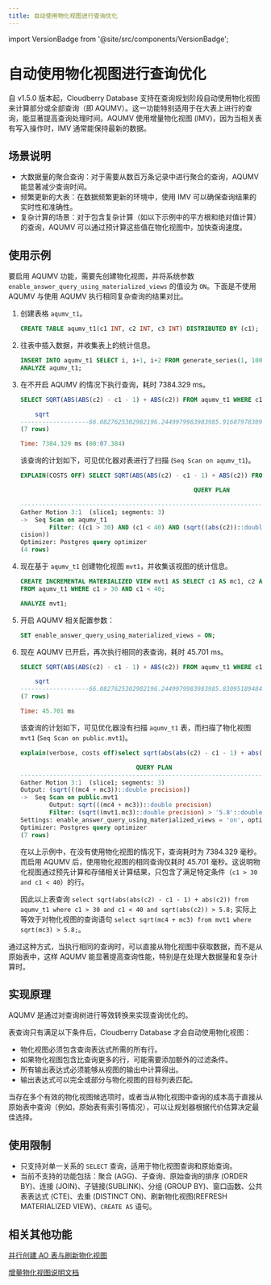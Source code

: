 ```yaml
---
title: 自动使用物化视图进行查询优化
---
```


import VersionBadge from '@site/src/components/VersionBadge';

# 自动使用物化视图进行查询优化 <VersionBadge since="引入自" version="v1.5.0 版本" />

自 v1.5.0 版本起，Cloudberry Database 支持在查询规划阶段自动使用物化视图来计算部分或全部查询（即 AQUMV）。这一功能特别适用于在大表上进行的查询，能显著提高查询处理时间。AQUMV 使用增量物化视图 (IMV)，因为当相关表有写入操作时，IMV 通常能保持最新的数据。

## 场景说明

- 大数据量的聚合查询：对于需要从数百万条记录中进行聚合的查询，AQUMV 能显著减少查询时间。
- 频繁更新的大表：在数据频繁更新的环境中，使用 IMV 可以确保查询结果的实时性和准确性。
- 复杂计算的场景：对于包含复杂计算（如以下示例中的平方根和绝对值计算）的查询，AQUMV 可以通过预计算这些值在物化视图中，加快查询速度。

## 使用示例

要启用 AQUMV 功能，需要先创建物化视图，并将系统参数 `enable_answer_query_using_materialized_views` 的值设为 `ON`。下面是不使用 AQUMV 与使用 AQUMV 执行相同复杂查询的结果对比。

1. 创建表格 `aqumv_t1`。

    ```sql
    CREATE TABLE aqumv_t1(c1 INT, c2 INT, c3 INT) DISTRIBUTED BY (c1);
    ```

2. 往表中插入数据，并收集表上的统计信息。

    ```sql
    INSERT INTO aqumv_t1 SELECT i, i+1, i+2 FROM generate_series(1, 100000000) i;
    ANALYZE aqumv_t1;
    ```

3. 在不开启 AQUMV 的情况下执行查询，耗时 7384.329 ms。

    ```sql
    SELECT SQRT(ABS(ABS(c2) - c1 - 1) + ABS(c2)) FROM aqumv_t1 WHERE c1 > 30 AND c1 < 40 AND SQRT(ABS(c2)) > 5.8;

        sqrt
    -------------------66.0827625302982196.2449979983983985.9160797830996166.1644140029689766.3245553203367595.830951894845301
    (7 rows)

    Time: 7384.329 ms (00:07.384)
    ```

    该查询的计划如下，可见优化器对表进行了扫描 (`Seq Scan on aqumv_t1`)。

    ```sql
    EXPLAIN(COSTS OFF) SELECT SQRT(ABS(ABS(c2) - c1 - 1) + ABS(c2)) FROM aqumv_t1 WHERE c1 > 30 AND c1 < 40 AND SQRT(ABS(c2)) > 5.8;

                                                    QUERY PLAN

    -------------------------------------------------------------------------------------------------------------
    Gather Motion 3:1  (slice1; segments: 3)
    ->  Seq Scan on aqumv_t1
            Filter: ((c1 > 30) AND (c1 < 40) AND (sqrt((abs(c2))::double precision) > '5.8'::double pre
    cision))
    Optimizer: Postgres query optimizer
    (4 rows)
    ```

4. 现在基于 `aqumv_t1` 创建物化视图 `mvt1`，并收集该视图的统计信息。

    ```sql
    CREATE INCREMENTAL MATERIALIZED VIEW mvt1 AS SELECT c1 AS mc1, c2 AS mc2, ABS(c2) AS mc3, ABS(ABS(c2) - c1 - 1) AS mc4
    FROM aqumv_t1 WHERE c1 > 30 AND c1 < 40;

    ANALYZE mvt1;
    ```

5. 开启 AQUMV 相关配置参数：

    ```sql
    SET enable_answer_query_using_materialized_views = ON;
    ```

6. 现在 AQUMV 已开启，再次执行相同的表查询，耗时 45.701 ms。

    ```sql
    SELECT SQRT(ABS(ABS(c2) - c1 - 1) + ABS(c2)) FROM aqumv_t1 WHERE c1 > 30 AND c1 < 40 AND SQRT(ABS(c2)) > 5.8;

        sqrt
    -------------------66.0827625302982196.2449979983983985.8309518948453015.9160797830996166.1644140029689766.324555320336759
    (7 rows)

    Time: 45.701 ms
    ```

    该查询的计划如下，可见优化器没有扫描 `aqumv_t1` 表，而扫描了物化视图 `mvt1` (`Seq Scan on public.mvt1`)。

    ```sql
    explain(verbose, costs off)select sqrt(abs(abs(c2) - c1 - 1) + abs(c2)) from aqumv_t1 where c1 > 30 and c1 < 40 and sqrt(abs(c2)) > 5.8;

                                    QUERY PLAN
    --------------------------------------------------------------------------------
    Gather Motion 3:1  (slice1; segments: 3)
    Output: (sqrt(((mc4 + mc3))::double precision))
    ->  Seq Scan on public.mvt1
            Output: sqrt(((mc4 + mc3))::double precision)
            Filter: (sqrt((mvt1.mc3)::double precision) > '5.8'::double precision)
    Settings: enable_answer_query_using_materialized_views = 'on', optimizer = 'off'
    Optimizer: Postgres query optimizer
    (7 rows)
    ```

    在以上示例中，在没有使用物化视图的情况下，查询耗时为 7384.329 毫秒。而启用 AQUMV 后，使用物化视图的相同查询仅耗时 45.701 毫秒。这说明物化视图通过预先计算和存储相关计算结果，只包含了满足特定条件（`c1 > 30 and c1 < 40`）的行。

    因此以上表查询 `select sqrt(abs(abs(c2) - c1 - 1) + abs(c2)) from aqumv_t1 where c1 > 30 and c1 < 40 and sqrt(abs(c2)) > 5.8;` 实际上等效于对物化视图的查询语句 `select sqrt(mc4 + mc3) from mvt1 where sqrt(mc3) > 5.8;`。

通过这种方式，当执行相同的查询时，可以直接从物化视图中获取数据，而不是从原始表中，这样 AQUMV 能显著提高查询性能，特别是在处理大数据量和复杂计算时。

## 实现原理

AQUMV 是通过对查询树进行等效转换来实现查询优化的。

表查询只有满足以下条件后，Cloudberry Database  才会自动使用物化视图：

- 物化视图必须包含查询表达式所需的所有行。
- 如果物化视图包含比查询更多的行，可能需要添加额外的过滤条件。
- 所有输出表达式必须能够从视图的输出中计算得出。
- 输出表达式可以完全或部分与物化视图的目标列表匹配。

当存在多个有效的物化视图候选项时，或者当从物化视图中查询的成本高于直接从原始表中查询（例如，原始表有索引等情况），可以让规划器根据代价估算决定最佳选择。

## 使用限制

- 只支持对单一关系的 `SELECT` 查询，适用于物化视图查询和原始查询。
- 当前不支持的功能包括：聚合 (AGG)、子查询、原始查询的排序 (ORDER BY)、连接 (JOIN)、子链接(SUBLINK)、分组 (GROUP BY)、窗口函数、公共表表达式 (CTE)、去重 (DISTINCT ON)、刷新物化视图(REFRESH MATERIALIZED VIEW)、`CREATE AS` 语句。

## 相关其他功能

[并行创建 AO 表与刷新物化视图](/i18n/zh/docusaurus-plugin-content-docs/current/parallel-create-ao-refresh-mv.md)

[增量物化视图说明文档](/i18n/zh/docusaurus-plugin-content-docs/current/use-incremental-materialized-view.md)
